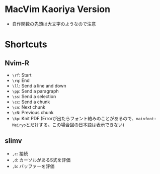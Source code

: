 # MacVim Kaoriya Version
* 自作関数の先頭は大文字のようなので注意

# Shortcuts
## Nvim-R
* `\rf`: Start
* `\rq`: End
* `\ll`: Send a line and down
* `\pp`: Send a paragraph
* `\ss`: Send a selection
* `\cc`: Send a chunk
* `\cn`: Next chunk
* `\cN`: Previous chunk
* `\kp`: Knit PDF (Errorが出たらフォント絡みのことがあるので、`mainfont: Meiryo`とだけする。この場合図の日本語は表示できない)

## slimv
* `,c`: 接続
* `,d`: カーソルがあるS式を評価
* `,b`: バッファーを評価
